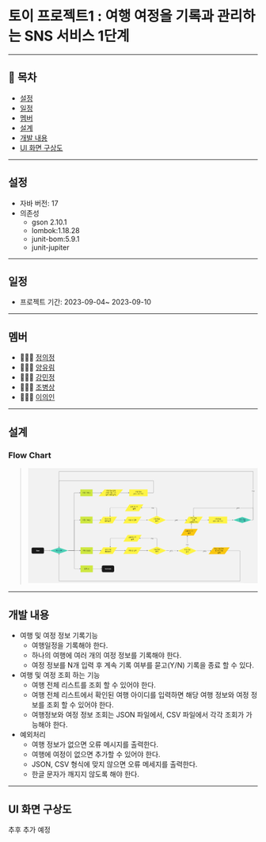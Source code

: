 # 토이 프로젝트1 : 여행 여정을 기록과 관리하는 SNS 서비스 1단계

---

## 📌 목차

- [설정](#설정)
- [일정](#일정)
- [멤버](#멤버)
- [설계](#설계)
- [개발 내용](#개발-내용)
- [UI 화면 구상도](#ui-화면-구상도)

---

## 설정

- 자바 버전: 17
- 의존성
    - gson 2.10.1
    - lombok:1.18.28
    - junit-bom:5.9.1
    - junit-jupiter

---

## 일정

- 프로젝트 기간: 2023-09-04~ 2023-09-10

---

## 멤버

- 👩🏻‍💻 [정의정](https://github.com/JeongUijeong)
- 👩🏻‍💻 [양유림](https://github.com/YurimYang)
- 👩🏻‍💻 [강민정](https://github.com/ypd06021)
- 👨🏻‍💻 [조병상](https://github.com/jojojojocho)
- 👩🏻‍💻 [이의인](https://github.com/dldmldlsy)

---

## 설계

### Flow Chart

> ![](src/main/resources/image/flow-chart.png)

---

## 개발 내용

- 여행 및 여정 정보 기록기능
    - 여행일정을 기록해야 한다.
    - 하나의 여행에 여러 개의 여정 정보를 기록해야 한다.
    - 여정 정보를 N개 입력 후 계속 기록 여부를 묻고(Y/N) 기록을 종료 할 수 있다.
- 여행 및 여정 조회 하는 기능
    - 여행 전체 리스트를 조회 할 수 있어야 한다.
    - 여행 전체 리스트에서 확인된 여행 아이디를 입력하면 해당 여행 정보와
      여정 정보를 조회 할 수 있어야 한다.
    - 여행정보와 여정 정보 조회는 JSON 파일에서, CSV 파일에서 각각 조회가
      가능해야 한다.
- 예외처리
    - 여행 정보가 없으면 오류 메시지를 출력한다.
    - 여행에 여정이 없으면 추가할 수 있어야 한다.
    - JSON, CSV 형식에 맞지 않으면 오류 메세지를 출력한다.
    - 한글 문자가 깨지지 않도록 해야 한다.

---

## UI 화면 구상도

추후 추가 예정